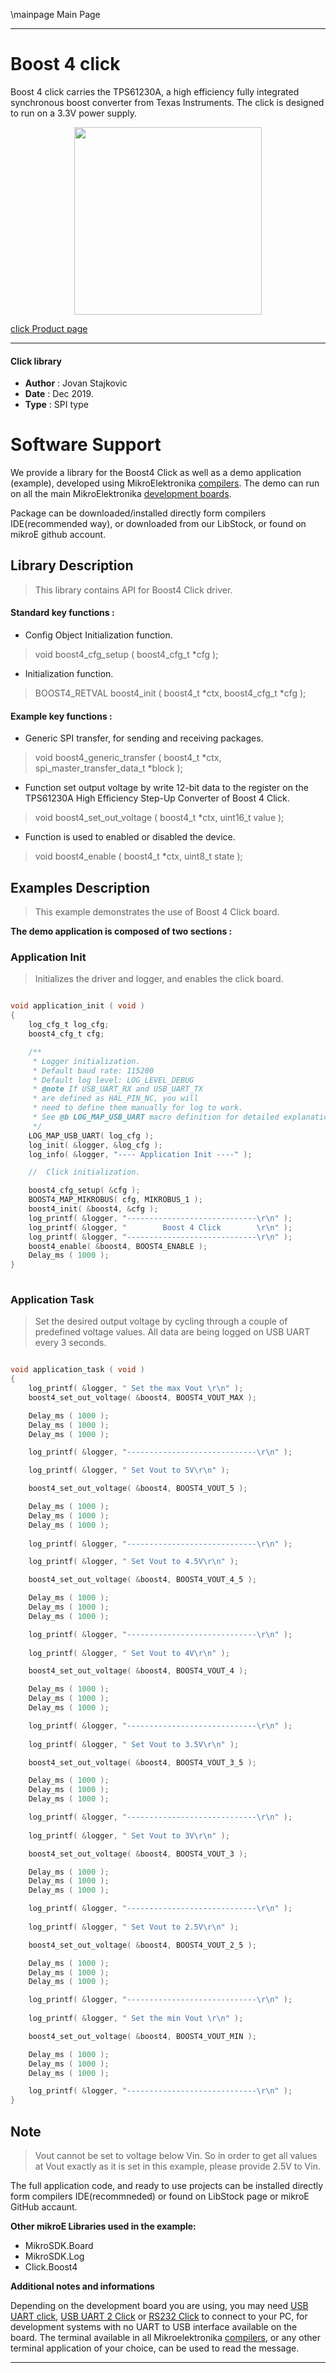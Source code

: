 \mainpage Main Page
 
 

---
# Boost 4 click

Boost 4 click carries the TPS61230A, a high efficiency fully integrated synchronous boost converter from Texas Instruments. The click is designed to run on a 3.3V power supply.

<p align="center">
  <img src="https://download.mikroe.com/images/click_for_ide/boost4_click.png" height=300px>
</p>

[click Product page](https://www.mikroe.com/boost-4-click)

---


#### Click library 

- **Author**        : Jovan Stajkovic
- **Date**          : Dec 2019.
- **Type**          : SPI type


# Software Support

We provide a library for the Boost4 Click 
as well as a demo application (example), developed using MikroElektronika 
[compilers](https://shop.mikroe.com/compilers). 
The demo can run on all the main MikroElektronika [development boards](https://shop.mikroe.com/development-boards).

Package can be downloaded/installed directly form compilers IDE(recommended way), or downloaded from our LibStock, or found on mikroE github account. 

## Library Description

> This library contains API for Boost4 Click driver.

#### Standard key functions :

- Config Object Initialization function.
> void boost4_cfg_setup ( boost4_cfg_t *cfg ); 
 
- Initialization function.
> BOOST4_RETVAL boost4_init ( boost4_t *ctx, boost4_cfg_t *cfg );


#### Example key functions :

- Generic SPI transfer, for sending and receiving packages.
> void boost4_generic_transfer ( boost4_t *ctx, spi_master_transfer_data_t *block );
 
- Function set output voltage by write 12-bit data to the register on the TPS61230A High Efficiency Step-Up Converter of Boost 4 Click.
> void boost4_set_out_voltage ( boost4_t *ctx, uint16_t value );

- Function is used to enabled or disabled the device.
> void boost4_enable ( boost4_t *ctx, uint8_t state );

## Examples Description

> This example demonstrates the use of Boost 4 Click board.

**The demo application is composed of two sections :**

### Application Init 

> Initializes the driver and logger, and enables the click board.

```c

void application_init ( void )
{
    log_cfg_t log_cfg;
    boost4_cfg_t cfg;

    /** 
     * Logger initialization.
     * Default baud rate: 115200
     * Default log level: LOG_LEVEL_DEBUG
     * @note If USB_UART_RX and USB_UART_TX 
     * are defined as HAL_PIN_NC, you will 
     * need to define them manually for log to work. 
     * See @b LOG_MAP_USB_UART macro definition for detailed explanation.
     */
    LOG_MAP_USB_UART( log_cfg );
    log_init( &logger, &log_cfg );
    log_info( &logger, "---- Application Init ----" );

    //  Click initialization.

    boost4_cfg_setup( &cfg );
    BOOST4_MAP_MIKROBUS( cfg, MIKROBUS_1 );
    boost4_init( &boost4, &cfg );
    log_printf( &logger, "-----------------------------\r\n" );
    log_printf( &logger, "        Boost 4 Click        \r\n" );
    log_printf( &logger, "-----------------------------\r\n" );
    boost4_enable( &boost4, BOOST4_ENABLE );
    Delay_ms ( 1000 );
}
  
```

### Application Task

> Set the desired output voltage by cycling through a couple of predefined voltage values.
> All data are being logged on USB UART every 3 seconds.

```c

void application_task ( void )
{
    log_printf( &logger, " Set the max Vout \r\n" );
    boost4_set_out_voltage( &boost4, BOOST4_VOUT_MAX );

    Delay_ms ( 1000 );
    Delay_ms ( 1000 );
    Delay_ms ( 1000 );

    log_printf( &logger, "-----------------------------\r\n" );

    log_printf( &logger, " Set Vout to 5V\r\n" );

    boost4_set_out_voltage( &boost4, BOOST4_VOUT_5 );

    Delay_ms ( 1000 );
    Delay_ms ( 1000 );
    Delay_ms ( 1000 );
    
    log_printf( &logger, "-----------------------------\r\n" );

    log_printf( &logger, " Set Vout to 4.5V\r\n" );

    boost4_set_out_voltage( &boost4, BOOST4_VOUT_4_5 );

    Delay_ms ( 1000 );
    Delay_ms ( 1000 );
    Delay_ms ( 1000 );

    log_printf( &logger, "-----------------------------\r\n" );
    
    log_printf( &logger, " Set Vout to 4V\r\n" );

    boost4_set_out_voltage( &boost4, BOOST4_VOUT_4 );

    Delay_ms ( 1000 );
    Delay_ms ( 1000 );
    Delay_ms ( 1000 );

    log_printf( &logger, "-----------------------------\r\n" );
    
    log_printf( &logger, " Set Vout to 3.5V\r\n" );

    boost4_set_out_voltage( &boost4, BOOST4_VOUT_3_5 );

    Delay_ms ( 1000 );
    Delay_ms ( 1000 );
    Delay_ms ( 1000 );

    log_printf( &logger, "-----------------------------\r\n" );
    
    log_printf( &logger, " Set Vout to 3V\r\n" );

    boost4_set_out_voltage( &boost4, BOOST4_VOUT_3 );

    Delay_ms ( 1000 );
    Delay_ms ( 1000 );
    Delay_ms ( 1000 );

    log_printf( &logger, "-----------------------------\r\n" );
    
    log_printf( &logger, " Set Vout to 2.5V\r\n" );

    boost4_set_out_voltage( &boost4, BOOST4_VOUT_2_5 );

    Delay_ms ( 1000 );
    Delay_ms ( 1000 );
    Delay_ms ( 1000 );

    log_printf( &logger, "-----------------------------\r\n" );
    
    log_printf( &logger, " Set the min Vout \r\n" );

    boost4_set_out_voltage( &boost4, BOOST4_VOUT_MIN );

    Delay_ms ( 1000 );
    Delay_ms ( 1000 );
    Delay_ms ( 1000 );

    log_printf( &logger, "-----------------------------\r\n" );
}  

```

## Note

> Vout cannot be set to voltage below Vin. So in order to get all values at Vout exactly 
> as it is set in this example, please provide 2.5V to Vin. 

The full application code, and ready to use projects can be  installed directly form compilers IDE(recommneded) or found on LibStock page or mikroE GitHub accaunt.

**Other mikroE Libraries used in the example:** 

- MikroSDK.Board
- MikroSDK.Log
- Click.Boost4

**Additional notes and informations**

Depending on the development board you are using, you may need 
[USB UART click](https://shop.mikroe.com/usb-uart-click), 
[USB UART 2 Click](https://shop.mikroe.com/usb-uart-2-click) or 
[RS232 Click](https://shop.mikroe.com/rs232-click) to connect to your PC, for 
development systems with no UART to USB interface available on the board. The 
terminal available in all Mikroelektronika 
[compilers](https://shop.mikroe.com/compilers), or any other terminal application 
of your choice, can be used to read the message.



---
